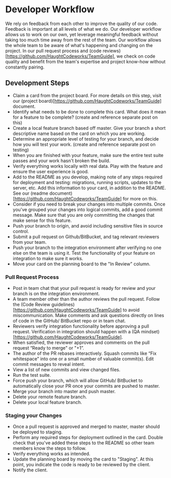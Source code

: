 # Developer Workflow

We rely on feedback from each other to improve the quality of our code. Feedback is important at all levels of what we do. Our developer workflow allows us to work on our own, yet leverage meaningful feedback without taking too much time away from the rest of the team. Our workflow allows the whole team to be aware of what's happening and changing on the project. In our pull request process and (code reviews)[https://github.com/HaughtCodeworks/TeamGuide], we check on code quality and benefit from the team's expertise and project know-how without constantly pairing.

## Development Steps

* Claim a card from the project board. For more details on this step, visit our (project board)[https://github.com/HaughtCodeworks/TeamGuide] document.
* Identify what needs to be done to complete this card. What does it mean for a feature to be complete? (create and reference separate post on this)
* Create a local feature branch based off master. Give your branch a short descriptive name based on the card on which you are working.
* Determine an appropriate level of testing for your branch, and decide how you will test your work. (create and reference separate post on testing)
* When you are finished with your feature, make sure the entire test suite passes and your work hasn't broken the build.
* Verify everything works locally with real data. Play with the feature and ensure the user experience is good.
* Add to the README as you develop, making note of any steps required for deployment and testing: migrations, running scripts, updates to the server, etc. Add this information to your card, in addition to the README. See our (readme document)[https://github.com/HaughtCodeworks/TeamGuide] for more on this.
* Consider if you need to break your changes into multiple commits. Once you've grouped your changes into logical commits, add a good commit message. Make sure that you are only committing the changes that make sense for this feature.
* Push your branch to origin, and avoid including sensitive files in source control.
* Submit a pull request on Github/BitBucket, and tag relevant reviewers from your team.
* Push your branch to the integration environment after verifying no one else on the team is using it. Test the functionality of your feature on integration to make sure it works.
* Move your card on the planning board to the "In Review" column.

### Pull Request Process

* Post in team chat that your pull request is ready for review and your branch is on the integration environment.
* A team member other than the author reviews the pull request. Follow the (Code Review guidelines)[https://github.com/HaughtCodeworks/TeamGuide] to avoid miscommunication. Make comments and ask questions directly on lines of code in the GitHub/ BitBucket repo or in team chat.
* Reviewers verify integration functionality before approving a pull request. Verification in integration should happen with a (QA mindset)[https://github.com/HaughtCodeworks/TeamGuide].
* When satisfied, the reviewer approves and comments on the pull request “Ready to merge" or "+1”.
* The author of the PR rebases interactively. Squash commits like “Fix whitespace” into one or a small number of valuable commit(s). Edit commit messages to reveal intent.
* View a list of new commits and view changed files.
* Run the test suite.
* Force push your branch, which will allow GitHub/ BitBucket to automatically close your PR once your commits are pushed to master.
* Merge your branch into master and push master.
* Delete your remote feature branch.
* Delete your local feature branch.

### Staging your Changes

* Once a pull request is approved and merged to master, master should be deployed to staging.
* Perform any required steps for deployment outlined in the card. Double check that you've added these steps to the README so other team members know the steps to follow.
* Verify everything works as intended.
* Update the planning board by moving the card to "Staging". At this point, you indicate the code is ready to be reviewed by the client.
* Notify the client.

